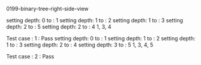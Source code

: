 
0199-binary-tree-right-side-view

setting depth: 0 to : 1
setting depth: 1 to : 2
setting depth: 1 to : 3
setting depth: 2 to : 5
setting depth: 2 to : 4
1, 3, 4

Test case : 1 : Pass
setting depth: 0 to : 1
setting depth: 1 to : 2
setting depth: 1 to : 3
setting depth: 2 to : 4
setting depth: 3 to : 5
1, 3, 4, 5

Test case : 2 : Pass
